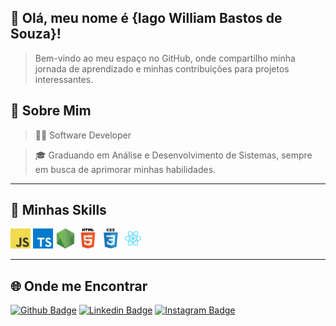 ## 💜 Olá, meu nome é <strong>{Iago William Bastos de Souza}!</strong>

> Bem-vindo ao meu espaço no GitHub, onde compartilho minha jornada de aprendizado e minhas contribuições para projetos interessantes.

## 🚀 Sobre Mim

> 👨‍💻 Software Developer

> 🎓 Graduando em Análise e Desenvolvimento de Sistemas, sempre em busca de aprimorar minhas habilidades.

---

## 🚀 Minhas Skills

<code><img height="32" src="https://raw.githubusercontent.com/github/explore/80688e429a7d4ef2fca1e82350fe8e3517d3494d/topics/javascript/javascript.png" alt="Javascript"/></code>
<code><img height="32" src="https://raw.githubusercontent.com/github/explore/80688e429a7d4ef2fca1e82350fe8e3517d3494d/topics/typescript/typescript.png" alt="Typescript"/></code>
<code><img height="32" src="https://raw.githubusercontent.com/github/explore/80688e429a7d4ef2fca1e82350fe8e3517d3494d/topics/nodejs/nodejs.png" alt="Nodejs"/></code>
<code><img height="32" src="https://raw.githubusercontent.com/github/explore/80688e429a7d4ef2fca1e82350fe8e3517d3494d/topics/html/html.png" alt="HTML5"/></code>
<code><img height="32" src="https://raw.githubusercontent.com/github/explore/80688e429a7d4ef2fca1e82350fe8e3517d3494d/topics/css/css.png" alt="CSS"/></code>
<code><img height="32" src="https://raw.githubusercontent.com/github/explore/80688e429a7d4ef2fca1e82350fe8e3517d3494d/topics/react/react.png" alt="React"/></code>

---

## 🌐 Onde me Encontrar

[![Github Badge](https://img.shields.io/badge/-Github-000?style=flat-square&logo=Github&logoColor=white&link=https://github.com/iagowilliam)](https://github.com/iagowilliam)
[![Linkedin Badge](https://img.shields.io/badge/-LinkedIn-blue?style=flat-square&logo=Linkedin&logoColor=white&link=https://www.linkedin.com/in/iagowilliam/)](https://www.linkedin.com/in/iagowilliam/)
[![Instagram Badge](https://img.shields.io/badge/-Instagram-DF0174?style=flat-square&labelColor=DF0174&logo=instagram&logoColor=white&link=https://www.instagram.com/iago.william/)](https://www.instagram.com/iago.william/)
